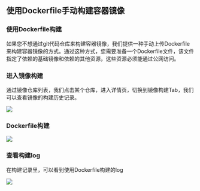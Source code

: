 ## 使用Dockerfile手动构建容器镜像
### 使用Dockerfile构建
如果您不想通过git代码仓库来构建容器镜像，我们提供一种手动上传Dockerfile来构建容器镜像的方式。通过这种方式，您需要准备一个Dockerfile文件，该文件指定了依赖的基础镜像和依赖的其他资源，这些资源必须能通过公网访问。


### 进入镜像构建
通过镜像仓库列表，我们点击某个仓库，进入详情页，切换到镜像构建Tab，我们可以查看镜像的构建历史记录。

![](http://imgcache.tce.fsphere.cn/image/mc.qcloudimg.com/static/img/e2cbbecdbe0081cd030c6818572a8be1/image.png)


### Dockerfile构建
![](http://imgcache.tce.fsphere.cn/image/mc.qcloudimg.com/static/img/b46a2862e90b628de7a4502129802845/image.png)

### 查看构建log
在构建记录里，可以看到使用Dockerfile构建的log

![](http://imgcache.tce.fsphere.cn/image/mc.qcloudimg.com/static/img/aeb0a4c187b06fa36a3829233a897784/image.png)
